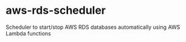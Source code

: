 # aws-rds-scheduler
Scheduler to start/stop AWS RDS databases automatically using AWS Lambda functions
